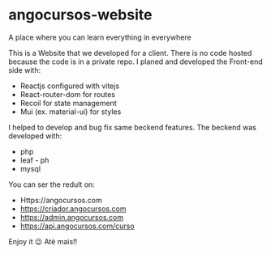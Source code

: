 # angocursos-website
A place where you can learn everything in everywhere

This is a Website that we developed for a client. There is no code hosted because the code is in a private repo. 
I planed and developed the Front-end side with:
- Reactjs configured with vitejs
- React-router-dom for routes
- Recoil for state management
- Mui (ex. material-ui) for styles

I helped to develop and bug fix same beckend features. The beckend was developed with:
- php
- leaf - ph
- mysql

You can ser the redult on:
- Https://angocursos.com
- https://criador.angocursos.com
- https://admin.angocursos.com
- https://api.angocursos.com/curso

Enjoy it 😉
Atè mais!!
